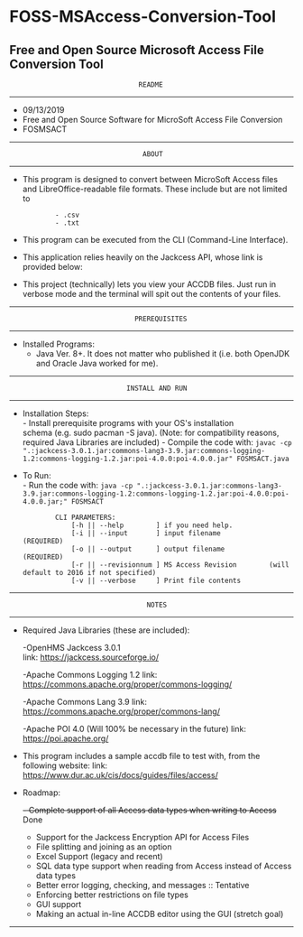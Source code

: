 # FOSS-MSAccess-Conversion-Tool
Free and Open Source Microsoft Access File Conversion Tool
--------------------------------------------------------------------------------
                                    README                                     
--------------------------------------------------------------------------------                                                  
- 09/13/2019                                                                   
- Free and Open Source Software for MicroSoft Access File Conversion                                               
- FOSMSACT                                                  
--------------------------------------------------------------------------------
                                     ABOUT                                     
--------------------------------------------------------------------------------
- This program is designed to convert between MicroSoft Access files and LibreOffice-readable file formats. These include but are not limited to
              
              - .csv
              - .txt
- This program can be executed from the CLI (Command-Line Interface).
       
- This application relies heavily on the Jackcess API, whose link is provided
       below:

- This project (technically) lets you view your ACCDB files. Just run in
       verbose mode and the terminal will spit out the contents of your files.

--------------------------------------------------------------------------------
                                   PREREQUISITES                               
--------------------------------------------------------------------------------
- Installed Programs:                                                          
    - Java Ver. 8+. It does not matter who published it (i.e. both OpenJDK and
        Oracle Java worked for me).
--------------------------------------------------------------------------------
                                 INSTALL AND RUN                               
--------------------------------------------------------------------------------
- Installation Steps:                                                          
              - Install prerequisite programs with your OS's installation      
                schema (e.g. sudo pacman -S java).
                (Note: for compatibility reasons, required Java Libraries are included)
              - Compile the code with: 
```javac -cp ".:jackcess-3.0.1.jar:commons-lang3-3.9.jar:commons-logging-1.2:commons-logging-1.2.jar:poi-4.0.0:poi-4.0.0.jar" FOSMSACT.java```
- To Run:        
              - Run the code with:
```java -cp ".:jackcess-3.0.1.jar:commons-lang3-3.9.jar:commons-logging-1.2:commons-logging-1.2.jar:poi-4.0.0:poi-4.0.0.jar;" FOSMSACT```
              
              CLI PARAMETERS:
                  [-h || --help        ] if you need help.
                  [-i || --input       ] input filename            (REQUIRED)
                  [-o || --output      ] output filename           (REQUIRED)
                  [-r || --revisionnum ] MS Access Revision        (will default to 2016 if not specified)
                  [-v || --verbose     ] Print file contents
--------------------------------------------------------------------------------
                                      NOTES                        
--------------------------------------------------------------------------------
- Required Java Libraries (these are included):

    -OpenHMS Jackcess 3.0.1   
              link: https://jackcess.sourceforge.io/
              
    -Apache Commons Logging 1.2 
              link: https://commons.apache.org/proper/commons-logging/
              
    -Apache Commons Lang 3.9
              link: https://commons.apache.org/proper/commons-lang/
              
    -Apache POI 4.0 (Will 100% be necessary in the future)
              link: https://poi.apache.org/
 
 
- This program includes a sample accdb file to test with, from the following website:
    link: https://www.dur.ac.uk/cis/docs/guides/files/access/
    
- Roadmap:

   ~~- Complete support of all Access data types when writing to Access~~ Done
   - Support for the Jackcess Encryption API for Access Files
   - File splitting and joining as an option
   - Excel Support (legacy and recent)
   - SQL data type support when reading from Access instead of Access data types
   - Better error logging, checking, and messages :: Tentative
   - Enforcing better restrictions on file types
   - GUI support
   - Making an actual in-line ACCDB editor using the GUI (stretch goal)
   
--------------------------------------------------------------------------------
